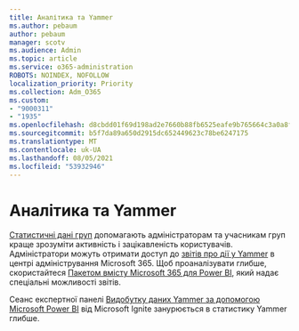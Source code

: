 ```yaml
---
title: Аналітика та Yammer
ms.author: pebaum
author: pebaum
manager: scotv
ms.audience: Admin
ms.topic: article
ms.service: o365-administration
ROBOTS: NOINDEX, NOFOLLOW
localization_priority: Priority
ms.collection: Adm_O365
ms.custom:
- "9000311"
- "1935"
ms.openlocfilehash: d8cbdd01f69d198ad2e7660b88fb6525eafe9b765664c3a0a8f958bb713566d1
ms.sourcegitcommit: b5f7da89a650d2915dc652449623c78be6247175
ms.translationtype: MT
ms.contentlocale: uk-UA
ms.lasthandoff: 08/05/2021
ms.locfileid: "53932946"
---
```

# <a name="analytics-and-yammer"></a>Аналітика та Yammer

[Статистичні дані груп](https://support.office.com/article/view-group-insights-in-yammer-73f9fa6d-d442-4f25-9194-d5317c9328ab) допомагають адміністраторам та учасникам груп краще зрозуміти активність і зацікавленість користувачів. Адміністратори можуть отримати доступ до [звітів про дії у Yammer](https://docs.microsoft.com/microsoft-365/admin/activity-reports/yammer-activity-report) в центрі адміністрування Microsoft 365. Щоб проаналізувати глибше, скористайтеся [Пакетом вмісту Microsoft 365 для Power BI](https://docs.microsoft.com/microsoft-365/admin/usage-analytics/enable-usage-analytics), який надає спеціальні можливості звітів.

Сеанс експертної панелі [Видобутку даних Yammer за допомогою Microsoft Power BI](https://aka.ms/MiningYammerDataIgnite2017) від Microsoft Ignite занурюється в статистику Yammer глибше.
